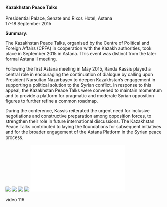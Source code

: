 <h4>Kazakhstan Peace Talks</h4>

Presidential Palace, Senate and Rixos Hotel, Astana  
17-18 September 2015

<b>Summary:</b>

The Kazakhstan Peace Talks, organised by the Centre of Political and Foreign Affairs (CPFA) in cooperation with the Kazakh authorities, took place in September 2015 in Astana. This event was distinct from the later formal Astana II meeting.

Following the first Astana meeting in May 2015, Randa Kassis played a central role in encouraging the continuation of dialogue by calling upon President Nursultan Nazarbayev to deepen Kazakhstan’s engagement in supporting a political solution to the Syrian conflict. In response to this appeal, the Kazakhstan Peace Talks were convened to maintain momentum and to provide a platform for pragmatic and moderate Syrian opposition figures to further refine a common roadmap.

During the conference, Kassis reiterated the urgent need for inclusive negotiations and constructive preparation among opposition forces, to strengthen their role in future international discussions. The Kazakhstan Peace Talks contributed to laying the foundations for subsequent initiatives and for the broader engagement of the Astana Platform in the Syrian peace process.

![](111.JPG)
![](112.JPG)
![](113.JPG)
![](114.JPG)
![](115.pdf)

video 116

